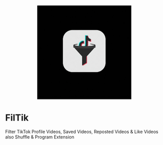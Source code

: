 <p align="center">
	<img src="FilTik.jpg" width="300" height="300" alt="FilTik">  
</p>

# FilTik
Filter TikTok Profile Videos, Saved Videos, Reposted Videos & Like Videos also Shuffle & Program Extension
